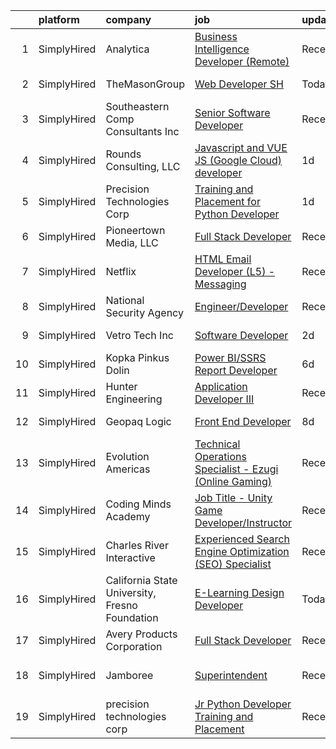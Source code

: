 

|    | platform    | company                                        | job                                                                                                                                                                       | update_time   | location                |
|---:|:------------|:-----------------------------------------------|:--------------------------------------------------------------------------------------------------------------------------------------------------------------------------|:--------------|:------------------------|
|  1 | SimplyHired | Analytica                                      | [Business Intelligence Developer (Remote)](https://www.simplyhired.com/job/_wceCZTMN2y43qvIe8nIrEHMdVwoy1tovi9nNHoQuT6TAoZD2pXO6A?q=interactive+developer)                | Recently      | Remote                  |
|  2 | SimplyHired | TheMasonGroup                                  | [Web Developer SH](https://www.simplyhired.com/job/VFsL3gE2z1Shu7DDizogejAKfJq-Ax3CQdAZajmMIjCjJk79xWioHQ?q=interactive+developer)                                        | Today         | Warrington, PA          |
|  3 | SimplyHired | Southeastern Comp Consultants Inc              | [Senior Software Developer](https://www.simplyhired.com/job/SKO-zgyTNBiGTOf8XEybfW3Qe9S5z8EU2ygEOv3rb0VZQ_LKqLEhQQ?q=interactive+developer)                               | Recently      | King George, VA         |
|  4 | SimplyHired | Rounds Consulting, LLC                         | [Javascript and VUE JS (Google Cloud) developer](https://www.simplyhired.com/job/6k5xqEzY2zaooPyqCr25ISYY7qhsNDzWsCre86VNSUbCqJqzNwz-aw?q=interactive+developer)          | 1d            | Remote                  |
|  5 | SimplyHired | Precision Technologies Corp                    | [Training and Placement for Python Developer](https://www.simplyhired.com/job/QQ9cS_0RCLVgUQv6C-D1wBf2-q8AlaHwOs6IaBjXGkDnunxjBcCsEA?q=interactive+developer)             | 1d            | Dallas, TX +1 location  |
|  6 | SimplyHired | Pioneertown Media, LLC                         | [Full Stack Developer](https://www.simplyhired.com/job/nme12vVVSYPyuqS5Goo_pUwI_eUhO9rSw1HfdFbaeSjci7Mg9bTgkw?q=interactive+developer)                                    | Recently      | Remote                  |
|  7 | SimplyHired | Netflix                                        | [HTML Email Developer (L5) - Messaging](https://www.simplyhired.com/job/1bXVxt5BiO0MD0IViaSIetDkT_fhFoZwnqAbC8nd3-MrVMl4GV84Zg?q=interactive+developer)                   | Recently      | Remote                  |
|  8 | SimplyHired | National Security Agency                       | [Engineer/Developer](https://www.simplyhired.com/job/rU-hnyEm4aftp_Pk_LTBANXxjBo0R4m_HnFH6tfyx_zCfTN6WMa0mQ?q=interactive+developer)                                      | Recently      | Fort Meade, MD          |
|  9 | SimplyHired | Vetro Tech Inc                                 | [Software Developer](https://www.simplyhired.com/job/jfUPasdaPLk99sjU5Ty3rqjxLlR9lE6AQssLFb9aWsRS6YdZqb_-VA?q=interactive+developer)                                      | 2d            | Indianapolis, IN        |
| 10 | SimplyHired | Kopka Pinkus Dolin                             | [Power BI/SSRS Report Developer](https://www.simplyhired.com/job/dEVXdLuarkFtl45yjuM-C5zwDFVn5Ko5VO2gN-t9i1jgwp9gcSIRNw?q=interactive+developer)                          | 6d            | Remote                  |
| 11 | SimplyHired | Hunter Engineering                             | [Application Developer III](https://www.simplyhired.com/job/XRpgRCFOMxuztfrXVWgZp2vNJHAc6gKTAuNgTXZzsJgZ403o4IewdQ?q=interactive+developer)                               | Recently      | Bridgeton, MO           |
| 12 | SimplyHired | Geopaq Logic                                   | [Front End Developer](https://www.simplyhired.com/job/qBn3zm0VzPAzUc_qmkf5Vphxd3LBOogCIFORI5hOPtF-mOE0OEqMtA?q=interactive+developer)                                     | 8d            | Ridgefield Park, NJ     |
| 13 | SimplyHired | Evolution Americas                             | [Technical Operations Specialist - Ezugi (Online Gaming)](https://www.simplyhired.com/job/Oen6AQGAYSb8wppuystubIlkHNb2AGjrjgwJSENPeU340xlZ5_tTrg?q=interactive+developer) | Recently      | Atlantic City, NJ       |
| 14 | SimplyHired | Coding Minds Academy                           | [Job Title - Unity Game Developer/Instructor](https://www.simplyhired.com/job/I-tVZtGPfmGEpdywHtQ8yGielfx0231tHugzQEe2AR9x4IwoelJ90A?q=interactive+developer)             | Recently      | Remote +1 location      |
| 15 | SimplyHired | Charles River Interactive                      | [Experienced Search Engine Optimization (SEO) Specialist](https://www.simplyhired.com/job/2P3IU5TZjibQyfY2M80rvV0vZpN6FS3gLWXNp-1ECa9hx2FpJRWJ6g?q=interactive+developer) | Recently      | Lowell, MA              |
| 16 | SimplyHired | California State University, Fresno Foundation | [E-Learning Design Developer](https://www.simplyhired.com/job/gIB6pHo13oezwawFLqndIPpOGn_hDmoWCrqZ7K3HGgUXJsmuvlqluw?q=interactive+developer)                             | Today         | Fresno, CA              |
| 17 | SimplyHired | Avery Products Corporation                     | [Full Stack Developer](https://www.simplyhired.com/job/6bQW0BsnSQzqfdtbu2ILoIuUjvYoTkQgaPVJrfVsXIgMPXXpU6wyiQ?q=interactive+developer)                                    | Recently      | Brea, CA                |
| 18 | SimplyHired | Jamboree                                       | [Superintendent](https://www.simplyhired.com/job/TwCepbbhBIlgx2W3in2fHok2BqrMukExOPNMxPdUF-hGcdNM_J6ZVQ?q=interactive+developer)                                          | Recently      | San Juan Capistrano, CA |
| 19 | SimplyHired | precision technologies corp                    | [Jr Python Developer Training and Placement](https://www.simplyhired.com/job/ium3Hx2thspZPkzBeL3WSxrUTZNmcxn8IhvGUFoz6YT-LEiiFSkfYw?q=interactive+developer)              | Recently      | Remote                  |